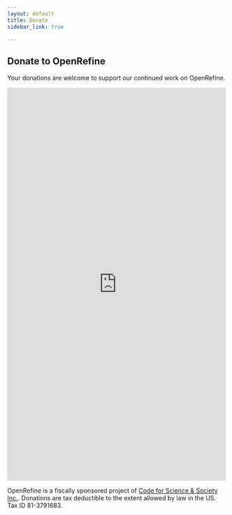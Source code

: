 ```yaml
---
layout: default
title: Donate
sidebar_link: true

---
```



<div id="content">

<h2>Donate to OpenRefine</h2>

<p>Your donations are welcome to support our continued work on OpenRefine.</p>

<script src="https://donorbox.org/widget.js" paypalExpress="true"></script><iframe src="https://donorbox.org/embed/open-refine" name="donorbox" allowpaymentrequest="allowpaymentrequest" seamless="seamless" frameborder="0" scrolling="no" height="900px" width="100%" style="max-width: 500px; min-width: 250px; max-height:none!important"></iframe>

<p>OpenRefine is a fiscally sponsored project of <a href="https://codeforescience.org">Code for Science &amp; Society Inc.</a>. Donations are tax deductible to the extent allowed by law in the US. Tax ID 81-3791683.</p>
</div>

